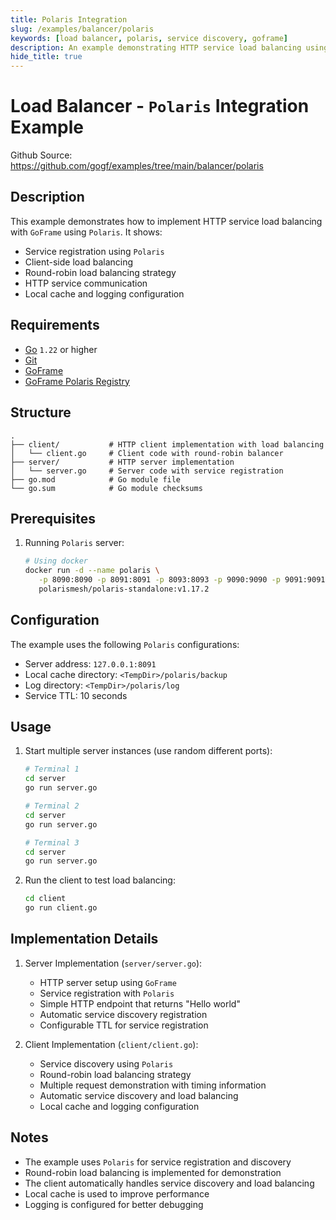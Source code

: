 ```yaml
---
title: Polaris Integration
slug: /examples/balancer/polaris
keywords: [load balancer, polaris, service discovery, goframe]
description: An example demonstrating HTTP service load balancing using `Polaris` in `GoFrame`
hide_title: true
---
```


# Load Balancer - `Polaris` Integration Example

Github Source: https://github.com/gogf/examples/tree/main/balancer/polaris


## Description

This example demonstrates how to implement HTTP service load balancing with `GoFrame` using `Polaris`. It shows:
- Service registration using `Polaris`
- Client-side load balancing
- Round-robin load balancing strategy
- HTTP service communication
- Local cache and logging configuration

## Requirements

- [Go](https://golang.org/dl/) `1.22` or higher
- [Git](https://git-scm.com/downloads)
- [GoFrame](https://goframe.org)
- [GoFrame Polaris Registry](https://github.com/gogf/gf/tree/master/contrib/registry/polaris)

## Structure

```text
.
├── client/           # HTTP client implementation with load balancing
│   └── client.go     # Client code with round-robin balancer
├── server/           # HTTP server implementation
│   └── server.go     # Server code with service registration
├── go.mod            # Go module file
└── go.sum            # Go module checksums
```

## Prerequisites

1. Running `Polaris` server:
   ```bash
   # Using docker
   docker run -d --name polaris \
      -p 8090:8090 -p 8091:8091 -p 8093:8093 -p 9090:9090 -p 9091:9091 \
      polarismesh/polaris-standalone:v1.17.2
   ```

## Configuration

The example uses the following `Polaris` configurations:
- Server address: `127.0.0.1:8091`
- Local cache directory: `<TempDir>/polaris/backup`
- Log directory: `<TempDir>/polaris/log`
- Service TTL: 10 seconds

## Usage

1. Start multiple server instances (use random different ports):
   ```bash
   # Terminal 1
   cd server
   go run server.go

   # Terminal 2
   cd server
   go run server.go

   # Terminal 3
   cd server
   go run server.go
   ```

2. Run the client to test load balancing:
   ```bash
   cd client
   go run client.go
   ```

## Implementation Details

1. Server Implementation (`server/server.go`):
   - HTTP server setup using `GoFrame`
   - Service registration with `Polaris`
   - Simple HTTP endpoint that returns "Hello world"
   - Automatic service discovery registration
   - Configurable TTL for service registration

2. Client Implementation (`client/client.go`):
   - Service discovery using `Polaris`
   - Round-robin load balancing strategy
   - Multiple request demonstration with timing information
   - Automatic service discovery and load balancing
   - Local cache and logging configuration

## Notes

- The example uses `Polaris` for service registration and discovery
- Round-robin load balancing is implemented for demonstration
- The client automatically handles service discovery and load balancing
- Local cache is used to improve performance
- Logging is configured for better debugging
